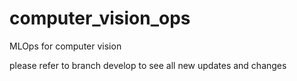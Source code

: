 # computer_vision_ops
MLOps for computer vision

please refer to branch develop to see all new updates and changes
